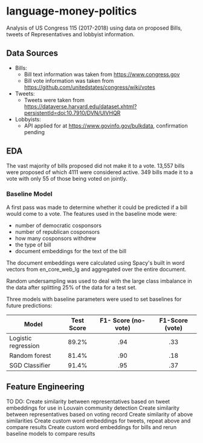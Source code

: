 # language-money-politics
Analysis of US Congress 115 (2017-2018) using data on proposed Bills, tweets of Representatives and lobbyist information.

## Data Sources
* Bills:
  * Bill text information was taken from https://www.congress.gov
  * Bill vote information was taken from https://github.com/unitedstates/congress/wiki/votes
* Tweets:
  * Tweets were taken from https://dataverse.harvard.edu/dataset.xhtml?persistentId=doi:10.7910/DVN/UIVHQR
* Lobbyists:
  * API applied for at https://www.govinfo.gov/bulkdata, confirmation pending

## EDA
The vast majority of bills proposed did not make it to a vote. 13,557 bills were proposed of which 4111 were considered active. 349 bills made it to a vote with only 55 of those being voted on jointly. 

### Baseline Model
A first pass was made to determine whether it could be predicted if a bill would come to a vote. The features used in the baseline mode were:
* number of democratic cosponsors 
* number of republican cosponsors
* how many cosponsors withdrew
* the type of bill
* document embeddings for the text of the bill

The document embeddings were calculated using Spacy's built in word vectors from en_core_web_lg and aggregated over the entire document. 

Random undersampling was used to deal with the large class imbalance in the data after splitting 25% of the data for a test set.

Three models with baseline parameters were used to set baselines for future predictions:

| Model | Test Score | F1- Score (no-vote) | F1-Score (vote) |
|---|:---:|:---:|:---:|
| Logistic regression |  89.2% | .94 |  .33 |
| Random forest | 81.4% | .90 |  .18 |
| SGD Classifier | 91.4% | .95 |  .37 |

## Feature Engineering
TO DO:
Create similarity between representatives based on tweet embeddings for use in Louvain community detection
Create similarity between representatives based on voting record
Create similarity of above similarities
Create custom word embeddings for tweets, repeat above and compare results
Create custom word embeddings for bills and rerun baseline models to compare results
